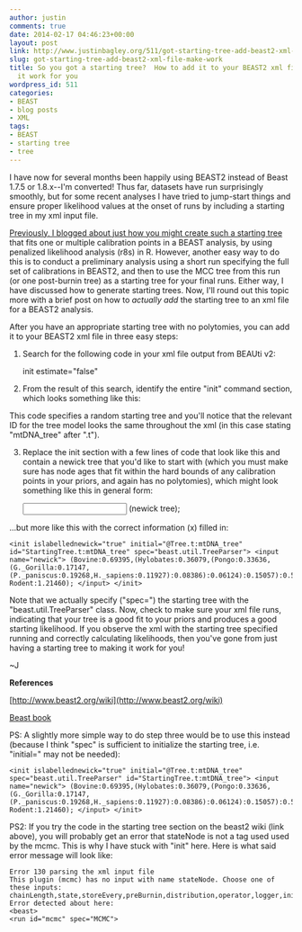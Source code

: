 ```yaml
---
author: justin
comments: true
date: 2014-02-17 04:46:23+00:00
layout: post
link: http://www.justinbagley.org/511/got-starting-tree-add-beast2-xml-file-make-work
slug: got-starting-tree-add-beast2-xml-file-make-work
title: So you got a starting tree?  How to add it to your BEAST2 xml file and make
  it work for you
wordpress_id: 511
categories:
- BEAST
- blog posts
- XML
tags:
- BEAST
- starting tree
- tree
---
```


I have now for several months been happily using BEAST2 instead of Beast 1.7.5 or 1.8.x--I'm converted!  Thus far, datasets have run surprisingly smoothly, but for some recent analyses I have tried to jump-start things and ensure proper likelihood values at the onset of runs by including a starting tree in my xml input file.




[Previously, I blogged about just how you might create such a starting tree](http://www.justinbagley.org/113/off-to-a-good-start-how-to-generate-starting-trees-for-beast-or-beast-analyses-using-r) that fits one or multiple calibration points in a BEAST analysis, by using penalized likelihood analysis (r8s) in R.  However, another easy way to do this is to conduct a preliminary analysis using a short run specifying the full set of calibrations in BEAST2, and then to use the MCC tree from this run (or one post-burnin tree) as a starting tree for your final runs.  Either way, I have discussed how to generate starting trees.  Now, I'll round out this topic more with a brief post on how to _actually add_ the starting tree to an xml file for a BEAST2 analysis.




After you have an appropriate starting tree with no polytomies, you can add it to your BEAST2 xml file in three easy steps:




1. Search for the following code in your xml file output from BEAUti v2:



    
    init estimate="false" 




2. From the result of this search, identify the entire "init" command section, which looks something like this:



    
    <init taxa="@percichthyid_1,2" estimate="false" initial="@Tree.t:mtDNA_tree" id="RandomTree.t:mtDNA_tree" spec="beast.evolution.tree.RandomTree"> <populationmodel id="ConstantPopulation0.t:mtDNA_tree" spec="ConstantPopulation"> <parameter id="randomPopSize.t:mtDNA_tree" value="1" name="popSize"></parameter> </populationmodel> </init>




This code specifies a random starting tree and you'll notice that the relevant ID for the tree model looks the same throughout the xml (in this case stating "mtDNA_tree" after ".t").




3. Replace the init section with a few lines of code that look like this and contain a newick tree that you'd like to start with (which you must make sure has node ages that fit within the hard bounds of any calibration points in your priors, and again has no polytomies), which might look something like this in general form:



    
    <init islabellednewick="true" initial="@Tree.t:x" id="StartingTree.t:x" spec="beast.util.TreeParser"> <input name="newick"> (newick tree); </input> </init>




…but more like this with the correct information (x) filled in:



    
    <init islabellednewick="true" initial="@Tree.t:mtDNA_tree" id="StartingTree.t:mtDNA_tree" spec="beast.util.TreeParser"> <input name="newick"> (Bovine:0.69395,(Hylobates:0.36079,(Pongo:0.33636,(G._Gorilla:0.17147, (P._paniscus:0.19268,H._sapiens:0.11927):0.08386):0.06124):0.15057):0.54939, Rodent:1.21460); </input> </init> 




Note that we actually specify ("spec=") the starting tree with the "beast.util.TreeParser" class.  Now, check to make sure your xml file runs, indicating that your tree is a good fit to your priors and produces a good starting likelihood.  If you observe the xml with the starting tree specified running and correctly calculating likelihoods, then you've gone from just having a starting tree to making it work for you!




~J




**References**




[http://www.beast2.org/wiki](http://www.beast2.org/wiki)




[Beast book](http://beast2.org/book.html)







PS: A slightly more simple way to do step three would be to use this instead (because I think "spec" is sufficient to initialize the starting tree, i.e. "initial=" may not be needed):



    
    <init islabellednewick="true" initial="@Tree.t:mtDNA_tree" spec="beast.util.TreeParser" id="StartingTree.t:mtDNA_tree"> <input name="newick"> (Bovine:0.69395,(Hylobates:0.36079,(Pongo:0.33636,(G._Gorilla:0.17147, (P._paniscus:0.19268,H._sapiens:0.11927):0.08386):0.06124):0.15057):0.54939, Rodent:1.21460); </input> </init> 




PS2: If you try the code in the starting tree section on the beast2 wiki (link above), you will probably get an error that stateNode is not a tag used used by the mcmc.  This is why I have stuck with "init" here.  Here is what said error message will look like:



    
    Error 130 parsing the xml input file 
    This plugin (mcmc) has no input with name stateNode. Choose one of these inputs:
    chainLength,state,storeEvery,preBurnin,distribution,operator,logger,init,sampleFromPrior,operatorschedule 
    Error detected about here: 
    <beast> 
    <run id="mcmc" spec="MCMC">
    
